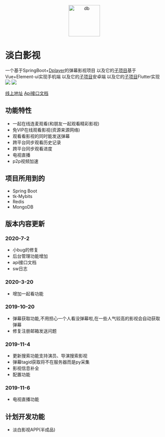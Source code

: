 <p align="center">
<img src="http://img.p00q.cn:222/2019/10/25/b8fc388600d73.ico" alt="db" width="100">
</p>

# 淡白影视

一个基于SpringBoot+[Dplayer](https://github.com/MoePlayer/DPlayer)的弹幕影视项目
以及它的[子项目](https://github.com/danbai225/dbyswebapp)基于Vue+Element-ui实现手机端
以及它的[子项目](https://github.com/danbai225/dbysapp)安卓端
以及它的[子项目](https://github.com/danbai225/dbys_flutter)Flutter实现
![](https://img.shields.io/badge/%E7%89%88%E6%9C%AC-1.1-blue)
![](https://img.shields.io/badge/完善维护-brightgreen)

[线上地址](https://dbys.vip)
[Api接口文档](https://dbys.vip/swagger-ui.html)

## 功能特性

+ 一起在线连麦观看(和朋友一起观看精彩影视)
+ 免VIP在线观看影视(资源来源网络)
+ 观看看影视的同时能发送弹幕
+ 跨平台同步观看历史记录
+ 跨平台同步观看进度
+ 电视直播
+ p2p视频加速

## 项目所用到的

+ Spring Boot
+ tk-Mybits
+ Redis
+ MongoDB

## 版本内容更新

### 2020-7-2

+ 小bug的修复
+ 后台管理功能增加
+ api接口文档
+ sw日志

### 2020-3-20

+ 增加一起看功能

### 2019-10-20

+ 弹幕获取功能,不用担心一个人看没弹幕啦,在一些人气较高的影视会自动获取弹幕
+ 修复注册邮箱发送问题

### 2019-11-4

+ 更新搜索功能支持演员、导演搜索影视
+ 弹幕tagid获取将不在服务器而是py采集
+ 影视信息补全
+ 配置功能

### 2019-11-6

+ 电视直播功能

## 计划开发功能

+ 淡白影视APP(半成品)
